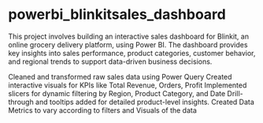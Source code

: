 # powerbi_blinkitsales_dashboard
This project involves building an interactive sales dashboard for Blinkit, an online grocery delivery platform, using Power BI. The dashboard provides key insights into sales performance, product categories, customer behavior, and regional trends to support data-driven business decisions.

Cleaned and transformed raw sales data using Power Query
Created interactive visuals for KPIs like Total Revenue, Orders, Profit
Implemented slicers for dynamic filtering by Region, Product Category, and Date
Drill-through and tooltips added for detailed product-level insights.
Created Data Metrics to vary according to filters and Visuals of the data
